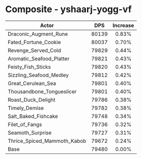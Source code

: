 # Composite - yshaarj-yogg-vf
| Actor | DPS | Increase |
|---|:---:|:---:|
|Draconic_Augment_Rune|80139|0.83%|
|Fated_Fortune_Cookie|80037|0.70%|
|Revenge_Served_Cold|79829|0.44%|
|Aromatic_Seafood_Platter|79821|0.43%|
|Feisty_Fish_Sticks|79820|0.43%|
|Sizzling_Seafood_Medley|79812|0.42%|
|Great_Cerulean_Sea|79801|0.40%|
|Thousandbone_Tongueslicer|79801|0.40%|
|Roast_Duck_Delight|79786|0.38%|
|Timely_Demise|79782|0.38%|
|Salt_Baked_Fishcake|79748|0.34%|
|Filet_of_Fangs|79736|0.32%|
|Seamoth_Surprise|79727|0.31%|
|Thrice_Spiced_Mammoth_Kabob|79672|0.24%|
|Base|79480|0.00%|
